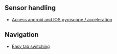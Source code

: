 ## Sensor handling
- [Access android and IOS gyroscope / acceleration](react-native-sensors/react-native-sensorsreact-native-sensors)

## Navigation
- [Easy tab switching](https://github.com/react-native-community/react-native-tab-view)
